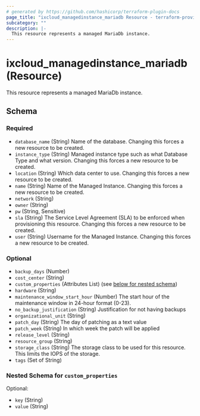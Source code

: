 ```yaml
---
# generated by https://github.com/hashicorp/terraform-plugin-docs
page_title: "ixcloud_managedinstance_mariadb Resource - terraform-provider-ixcloud"
subcategory: ""
description: |-
  This resource represents a managed MariaDb instance.
---
```


# ixcloud_managedinstance_mariadb (Resource)

This resource represents a managed MariaDb instance.



<!-- schema generated by tfplugindocs -->
## Schema

### Required

- `database_name` (String) Name of the database. Changing this forces a new resource to be created.
- `instance_type` (String) Managed instance type such as what Database Type and what version. Changing this forces a new resource to be created.
- `location` (String) Which data center to use. Changing this forces a new resource to be created.
- `name` (String) Name of the Managed Instance. Changing this forces a new resource to be created.
- `network` (String)
- `owner` (String)
- `pw` (String, Sensitive)
- `sla` (String) The Service Level Agreement (SLA) to be enforced when provisioning this resource. Changing this forces a new resource to be created.
- `user` (String) Username for the Managed Instance. Changing this forces a new resource to be created.

### Optional

- `backup_days` (Number)
- `cost_center` (String)
- `custom_properties` (Attributes List) (see [below for nested schema](#nestedatt--custom_properties))
- `hardware` (String)
- `maintenance_window_start_hour` (Number) The start hour of the maintenance window in 24-hour format (0-23).
- `no_backup_justification` (String) Justification for not having backups
- `organizational_unit` (String)
- `patch_day` (String) The day of patching as a text value
- `patch_week` (String) In which week the patch will be applied
- `release_level` (String)
- `resource_group` (String)
- `storage_class` (String) The storage class to be used for this resource. This limits the IOPS of the storage.
- `tags` (Set of String)

<a id="nestedatt--custom_properties"></a>
### Nested Schema for `custom_properties`

Optional:

- `key` (String)
- `value` (String)


